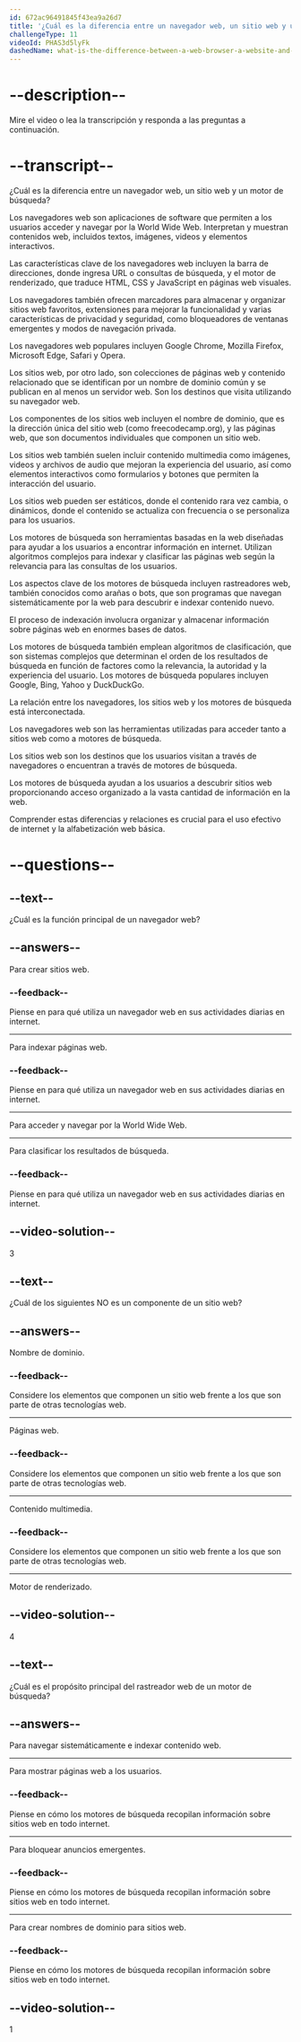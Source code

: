 ```yaml
---
id: 672ac96491845f43ea9a26d7
title: '¿Cuál es la diferencia entre un navegador web, un sitio web y un motor de búsqueda?'
challengeType: 11
videoId: PHAS3d5lyFk
dashedName: what-is-the-difference-between-a-web-browser-a-website-and-a-search-engine
---
```


# --description--

Mire el video o lea la transcripción y responda a las preguntas a continuación.

# --transcript--

¿Cuál es la diferencia entre un navegador web, un sitio web y un motor de búsqueda?

Los navegadores web son aplicaciones de software que permiten a los usuarios acceder y navegar por la World Wide Web. Interpretan y muestran contenidos web, incluidos textos, imágenes, videos y elementos interactivos.

Las características clave de los navegadores web incluyen la barra de direcciones, donde ingresa URL o consultas de búsqueda, y el motor de renderizado, que traduce HTML, CSS y JavaScript en páginas web visuales.

Los navegadores también ofrecen marcadores para almacenar y organizar sitios web favoritos, extensiones para mejorar la funcionalidad y varias características de privacidad y seguridad, como bloqueadores de ventanas emergentes y modos de navegación privada.

Los navegadores web populares incluyen Google Chrome, Mozilla Firefox, Microsoft Edge, Safari y Opera.

Los sitios web, por otro lado, son colecciones de páginas web y contenido relacionado que se identifican por un nombre de dominio común y se publican en al menos un servidor web. Son los destinos que visita utilizando su navegador web.

Los componentes de los sitios web incluyen el nombre de dominio, que es la dirección única del sitio web (como freecodecamp.org), y las páginas web, que son documentos individuales que componen un sitio web.

Los sitios web también suelen incluir contenido multimedia como imágenes, videos y archivos de audio que mejoran la experiencia del usuario, así como elementos interactivos como formularios y botones que permiten la interacción del usuario.

Los sitios web pueden ser estáticos, donde el contenido rara vez cambia, o dinámicos, donde el contenido se actualiza con frecuencia o se personaliza para los usuarios.

Los motores de búsqueda son herramientas basadas en la web diseñadas para ayudar a los usuarios a encontrar información en internet. Utilizan algoritmos complejos para indexar y clasificar las páginas web según la relevancia para las consultas de los usuarios.

Los aspectos clave de los motores de búsqueda incluyen rastreadores web, también conocidos como arañas o bots, que son programas que navegan sistemáticamente por la web para descubrir e indexar contenido nuevo.

El proceso de indexación involucra organizar y almacenar información sobre páginas web en enormes bases de datos.

Los motores de búsqueda también emplean algoritmos de clasificación, que son sistemas complejos que determinan el orden de los resultados de búsqueda en función de factores como la relevancia, la autoridad y la experiencia del usuario. Los motores de búsqueda populares incluyen Google, Bing, Yahoo y DuckDuckGo.

La relación entre los navegadores, los sitios web y los motores de búsqueda está interconectada.

Los navegadores web son las herramientas utilizadas para acceder tanto a sitios web como a motores de búsqueda.

Los sitios web son los destinos que los usuarios visitan a través de navegadores o encuentran a través de motores de búsqueda.

Los motores de búsqueda ayudan a los usuarios a descubrir sitios web proporcionando acceso organizado a la vasta cantidad de información en la web.

Comprender estas diferencias y relaciones es crucial para el uso efectivo de internet y la alfabetización web básica.

# --questions--

## --text--

¿Cuál es la función principal de un navegador web?

## --answers--

Para crear sitios web.

### --feedback--

Piense en para qué utiliza un navegador web en sus actividades diarias en internet.

---

Para indexar páginas web.

### --feedback--

Piense en para qué utiliza un navegador web en sus actividades diarias en internet.

---

Para acceder y navegar por la World Wide Web.

---

Para clasificar los resultados de búsqueda.

### --feedback--

Piense en para qué utiliza un navegador web en sus actividades diarias en internet.

## --video-solution--

3

## --text--

¿Cuál de los siguientes NO es un componente de un sitio web?

## --answers--

Nombre de dominio.

### --feedback--

Considere los elementos que componen un sitio web frente a los que son parte de otras tecnologías web.

---

Páginas web.

### --feedback--

Considere los elementos que componen un sitio web frente a los que son parte de otras tecnologías web.

---

Contenido multimedia.

### --feedback--

Considere los elementos que componen un sitio web frente a los que son parte de otras tecnologías web.

---

Motor de renderizado.

## --video-solution--

4

## --text--

¿Cuál es el propósito principal del rastreador web de un motor de búsqueda?

## --answers--

Para navegar sistemáticamente e indexar contenido web.

---

Para mostrar páginas web a los usuarios.

### --feedback--

Piense en cómo los motores de búsqueda recopilan información sobre sitios web en todo internet.

---

Para bloquear anuncios emergentes.

### --feedback--

Piense en cómo los motores de búsqueda recopilan información sobre sitios web en todo internet.

---

Para crear nombres de dominio para sitios web.

### --feedback--

Piense en cómo los motores de búsqueda recopilan información sobre sitios web en todo internet.

## --video-solution--

1
